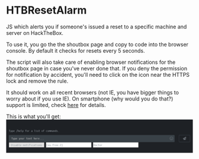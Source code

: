 # HTBResetAlarm
JS which alerts you if someone's issued a reset to a specific machine and server on HackTheBox.

To use it, you go the the shoutbox page and copy to code into the browser console. By default it checks for resets every 5 seconds.

The script will also take care of enabling browser notifications for the shoutbox page in case you've never done that. If you deny the permission for notification by accident, you'll need to click on the icon near the HTTPS lock and remove the rule.

It should work on all recent browsers (not IE, you have bigger things to worry about if you use IE). On smartphone (why would you do that?) support is limited, check [here](https://developer.mozilla.org/en-US/docs/Web/API/Notifications_API/Using_the_Notifications_API#browser_compatibility) for details.

This is what you'll get:
![UI](./UI.png)
